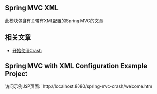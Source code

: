 ## Spring MVC XML

此模块包含有关带有XML配置的Spring MVC的文章

## 相关文章

+ [开始使用Crash](docs/开始使用Crash.md)

## Spring MVC with XML Configuration Example Project

访问示例JSP页面: `http://localhost:8080/spring-mvc-crash/welcome.htm